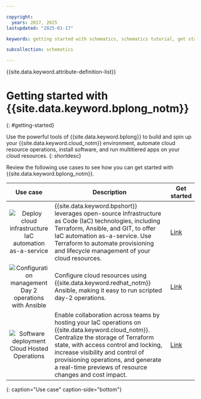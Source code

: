```yaml
---

copyright:
  years: 2017, 2025
lastupdated: "2025-01-17"

keywords: getting started with schematics, schematics tutorial, get started with terraform

subcollection: schematics

---
```


{{site.data.keyword.attribute-definition-list}}

# Getting started with {{site.data.keyword.bplong_notm}}
{: #getting-started}

Use the powerful tools of {{site.data.keyword.bplong}} to build and spin up your {{site.data.keyword.cloud_notm}} environment, automate cloud resource operations, install software, and run multitiered apps on your cloud resources.
{: shortdesc}

Review the following use cases to see how you can get started with {{site.data.keyword.bplong_notm}}.

| Use case | Description | Get started |
| :-------: |-----------| --------|
| ![Deploy cloud infrastructure](images/gs_cloud-service-management.svg) </br> IaC automation as-a-service | {{site.data.keyword.bpshort}} leverages open-source Infrastructure as Code (IaC) technologies, including Terraform, Ansible, and GIT, to offer IaC automation as-a-service. Use Terraform to automate provisioning and lifecycle management of your cloud resources. | [Link](/docs/schematics?topic=schematics-get-started-terraform) |
| ![Configuration management](images/gs_dashboard-reference.svg) </br>Day 2 operations with Ansible | Configure cloud resources using {{site.data.keyword.redhat_notm}} Ansible, making it easy to run scripted day-2 operations.| [Link](/docs/schematics?topic=schematics-getting-started-ansible) | 
| ![Software deployment](images/gs_virtual-desktop.svg) </br>Cloud Hosted Operations| Enable collaboration across teams by hosting your  IaC operations on {{site.data.keyword.cloud_notm}}. Centralize the storage of Terraform state, with access control and locking, increase visibility and control of provisioning operations, and generate a real-time previews of resource changes and cost impact.| [Link](/docs/schematics?topic=schematics-get-started-software)|
{: caption="Use case" caption-side="bottom"}
